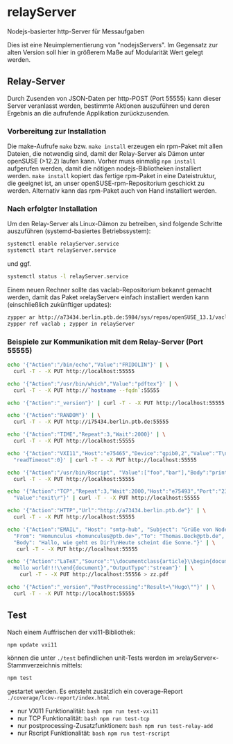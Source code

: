 # relayServer

Nodejs-basierter http-Server für Messaufgaben

Dies ist eine Neuimplementierung von "nodejsServers". Im Gegensatz zur alten
Version soll hier in größerem Maße auf Modularität Wert gelegt werden.

## Relay-Server

Durch Zusenden von JSON-Daten per http-POST (Port 55555) kann dieser Server veranlasst werden, bestimmte Aktionen auszuführen und deren Ergebnis an die aufrufende Applikation zurückzusenden.

### Vorbereitung zur Installation

Die make-Aufrufe ```make``` bzw. ```make install``` erzeugen ein rpm-Paket mit allen Dateien, die notwendig sind, damit der Relay-Server als Dämon unter openSUSE (>12.2) laufen kann. Vorher muss einmalig ```npm install``` aufgerufen werden, damit die nötigen nodejs-Bibliotheken installiert werden. ```make install``` kopiert das fertige rpm-Paket in eine Dateistruktur, die geeignet ist, an unser openSUSE-rpm-Repositorium geschickt zu werden. Alternativ kann das rpm-Paket auch von Hand installiert werden.

### Nach erfolgter Installation

Um den Relay-Server als Linux-Dämon zu betreiben, sind folgende Schritte auszuführen (systemd-basiertes Betriebssystem):
```bash
systemctl enable relayServer.service
systemctl start relayServer.service
```
und ggf.
```bash
systemctl status -l relayServer.service
```

Einem neuen Rechner sollte das vaclab-Repositorium bekannt gemacht werden, damit das Paket »relayServer« einfach installiert werden kann (einschließlich zukünftiger updates):
```bash
zypper ar http://a73434.berlin.ptb.de:5984/sys/repos/openSUSE_13.1/vaclab.repo
zypper ref vaclab ; zypper in relayServer
```

### Beispiele zur Kommunikation mit dem Relay-Server (Port 55555)

```bash
echo '{"Action":"/bin/echo","Value":"FRIDOLIN"}' | \
  curl -T - -X PUT http://localhost:55555

echo '{"Action":"/usr/bin/which","Value":"pdftex"}' | \
  curl -T - -X PUT http://`hostname --fqdn`:55555

echo '{"Action":"_version"}' | curl -T - -X PUT http://localhost:55555

echo '{"Action":"RANDOM"}' | \
  curl -T - -X PUT http://i75434.berlin.ptb.de:55555

echo '{"Action":"TIME","Repeat":3,"Wait":2000}' | \
  curl -T - -X PUT http://localhost:55555

echo '{"Action":"VXI11","Host":"e75465","Device":"gpib0,2","Value":"T\n",
  "readTimeout":0}' | curl -T - -X PUT http://localhost:55555

echo '{"Action":"/usr/bin/Rscript", "Value":["foo","bar"],"Body":"print(17+4)"}' | \
  curl -T - -X PUT http://localhost:55555

echo '{"Action":"TCP","Repeat":3,"Wait":2000,"Host":"e75493","Port":"23",
  "Value":"exit\r"}' | curl -T - -X PUT http://localhost:55555

echo '{"Action":"HTTP","Url":"http://a73434.berlin.ptb.de"}' | \
  curl -T - -X PUT http://localhost:55555

echo '{"Action":"EMAIL", "Host": "smtp-hub", "Subject": "Grüße von NodeJS",
  "From": "Homunculus <homunculus@ptb.de>","To": "Thomas.Bock@ptb.de",
  "Body": "Hallo, wie geht es Dir?\nHeute scheint die Sonne."}' | \
   curl -T - -X PUT http://localhost:55555

echo '{"Action":"LaTeX","Source":"\\documentclass{article}\\begin{document}
  Hello world!!!\\end{document}","OutputType":"stream"}' | \
    curl -T - -X PUT http://localhost:55556 > zz.pdf

echo '{"Action":"_version","PostProcessing":"Result=\"Hugo\""}' | \
  curl -T - -X PUT http://localhost:55555
```

## Test

Nach einem Auffrischen der vxi11-Bibliothek:

```bash
npm update vxi11
```

können die unter ```./test``` befindlichen unit-Tests werden im
»relayServer«-Stammverzeichnis mittels:

```bash
npm test
```

gestartet werden. Es entsteht zusätzlich ein coverage-Report
```./coverage/lcov-report/index.html```


* nur VXI11 Funktionalität: ```bash npm run test-vxi11```
* nur TCP Funktionalität: ```bash npm run test-tcp```
* nur postprocessing-Zusatzfunktionen: ```bash npm run test-relay-add```
* nur Rscript Funktionalität: ```bash npm run test-rscript```

